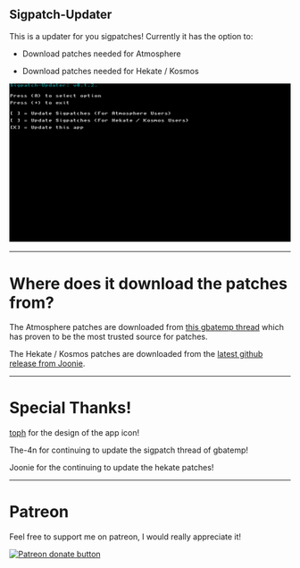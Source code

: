 ## Sigpatch-Updater

This is a updater for you sigpatches! Currently it has the option to:

* Download patches needed for Atmosphere

* Download patches needed for Hekate / Kosmos

![Img](images/example.jpg)

----

# Where does it download the patches from?

The Atmosphere patches are downloaded from [this gbatemp thread](https://gbatemp.net/threads/i-heard-that-you-guys-need-some-sweet-patches-for-atmosphere.521164/) which has proven to be the most trusted source for patches.

The Hekate / Kosmos patches are downloaded from the [latest github release from Joonie](https://github.com/Joonie86/hekate/releases).

----

# Special Thanks!

[toph](https://github.com/sudot0ph) for the design of the app icon!

The-4n for continuing to update the sigpatch thread of gbatemp!

Joonie for the continuing to update the hekate patches!

----

# Patreon

Feel free to support me on patreon, I would really appreciate it!

<a href="https://www.patreon.com/totaljustice"><img src="https://c5.patreon.com/external/logo/become_a_patron_button@2x.png" alt="Patreon donate button" /> </a>